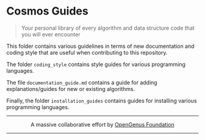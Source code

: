 # Cosmos Guides
> Your personal library of every algorithm and data structure code that you will ever encounter

This folder contains various guidelines in terms of new documentation and coding style that are useful when contributing to this repository.

The folder `coding_style` contains style guides for various programming languages.

The file `documentation_guide.md` contains a guide for adding explanations/guides for new or existing algorithms.

Finally, the folder `installation_guides` contains guides for installing various programming languages.

---

<p align="center">
	A massive collaborative effort by <a href="https://github.com/OpenGenus/cosmos">OpenGenus Foundation</a> 
</p>

---
